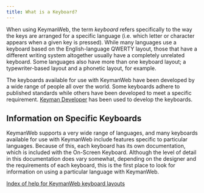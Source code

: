 ```yaml
---
title: What is a Keyboard?
---
```


When using KeymanWeb, the term *keyboard* refers specifically to the way the keys are arranged for a specific language (i.e. which letter or character appears when a given key is pressed). While many languages use a keyboard based on the English-language QWERTY layout, those that have a different writing system altogether usually have a completely unrelated keyboard. Some languages also have more than one keyboard layout; a typewriter-based layout and a phonetic layout, for example.

The keyboards available for use with KeymanWeb have been developed by a wide range of people all over the world. Some keyboards adhere to published standards while others have been developed to meet a specific requirement. [Keyman Developer](/developer/current-version/) has been used to develop the keyboards.

## Information on Specific Keyboards

KeymanWeb supports a very wide range of languages, and many keyboards available for use with KeymanWeb include features specific to particular languages. Because of this, each keyboard has its own documentation, which is included with the On-Screen Keyboard. Although the level of detail in this documentation does vary somewhat, depending on the designer and the requirements of each keyboard, this is the first place to look for information on using a particular language with KeymanWeb.

[Index of help for KeymanWeb keyboard layouts](/keyboard)
